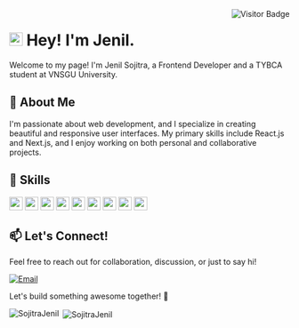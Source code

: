 
<img align="right" src="https://visitor-badge.laobi.icu/badge?page_id=SojitraJenil.SojitraJenil" alt="Visitor Badge">    

<h1><img src="https://emojis.slackmojis.com/emojis/images/1531849430/4246/blob-sunglasses.gif?1531849430" width="24"/> Hey! I'm Jenil.</h1>

Welcome to my page!
I'm Jenil Sojitra, a Frontend Developer and a TYBCA student at VNSGU University.

## 🌟 About Me

I'm passionate about web development, and I specialize in creating beautiful and responsive user interfaces. My primary skills include React.js and Next.js, and I enjoy working on both personal and collaborative projects.

## 🚀 Skills

<p>
  <img src="https://github.com/get-icon/geticon/raw/master/icons/react.svg" width="24px" height="24px" />
  <img src="https://github.com/get-icon/geticon/raw/master/icons/nextjs.svg" width="24px" height="24px" />
  <img src="https://github.com/get-icon/geticon/raw/master/icons/javascript.svg" width="24px" height="24px" />
  <img src="https://github.com/get-icon/geticon/raw/master/icons/typescript-icon.svg" width="24px" height="24px" />
  <img src="https://github.com/get-icon/geticon/raw/master/icons/html-5.svg" width="24px" height="24px" />
  <img src="https://github.com/get-icon/geticon/raw/master/icons/css-3.svg" width="24px" height="24px" />
  <img src="https://github.com/get-icon/geticon/raw/master/icons/tailwindcss-icon.svg" width="24px" height="24px" />
  <img src="https://github.com/get-icon/geticon/raw/master/icons/git-icon.svg" width="24px" height="24px" />
  <img src="https://github.com/get-icon/geticon/raw/master/icons/github-icon.svg" width="24px" height="24px" />
</p>

## 📫 Let's Connect!

Feel free to reach out for collaboration, discussion, or just to say hi!

[![Email](https://img.shields.io/badge/Email-sojitrasojitra0@gmail.com-blue)](mailto:sojitrasojitra0@gmail.com)

Let's build something awesome together! 🚀

<p><img align="left" src="https://github-readme-stats.vercel.app/api/top-langs?username=SojitraJenil&show_icons=true&locale=en&layout=compact" alt="SojitraJenil" /></p>

<p>&nbsp;<img align="center" src="https://github-readme-stats.vercel.app/api?username=SojitraJenil&show_icons=true&locale=en" alt="SojitraJenil" /></p>
